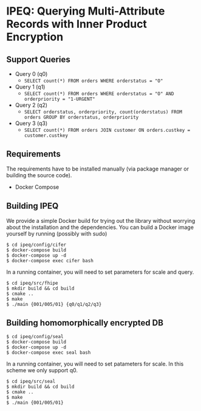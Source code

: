 # IPEQ: Querying Multi-Attribute Records with Inner Product Encryption

## Support Queries
- Query 0 (q0)
  - `SELECT count(*) FROM orders WHERE orderstatus = "O"`
- Query 1 (q1)
  - `SELECT count(*) FROM orders WHERE orderstatus = "O" AND orderpriority = "1-URGENT"`
- Query 2 (q2)
  - `SELECT orderstatus, orderpriority, count(orderstatus) FROM orders GROUP BY orderstatus, orderpriority`
- Query 3 (q3)
  - `SELECT count(*) FROM orders JOIN customer ON orders.custkey =  customer.custkey`

## Requirements
  The requirements have to be installed manually (via package manager or building the source code).
  - Docker Compose

## Building IPEQ

We provide a simple Docker build for trying out the library without worrying about the installation and the dependencies. You can build a Docker image yourself by running (possibly with sudo)

```
$ cd ipeq/config/cifer
$ docker-compose build
$ docker-compose up -d
$ docker-compose exec cifer bash
```

In a running container, you will need to set parameters for scale and query.

```
$ cd ipeq/src/fhipe
$ mkdir build && cd build
$ cmake ..
$ make
$ ./main {001/005/01} {q0/q1/q2/q3}
```

## Building homomorphically encrypted DB

```
$ cd ipeq/config/seal
$ docker-compose build
$ docker-compose up -d
$ docker-compose exec seal bash
```

In a running container, you will need to set patameters for scale.
In this scheme we only support q0.

```
$ cd ipeq/src/seal
$ mkdir build && cd build
$ cmake ..
$ make
$ ./main {001/005/01}
```
